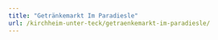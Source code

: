 ```yaml
---
title: "Getränkemarkt Im Paradiesle"
url: /kirchheim-unter-teck/getraenkemarkt-im-paradiesle/
---
```

